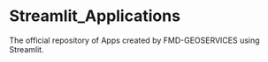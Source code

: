 # Streamlit_Applications
 The official repository of Apps created by FMD-GEOSERVICES using Streamlit.
